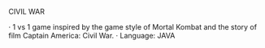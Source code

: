 CIVIL WAR

·	1 vs 1 game inspired by the game style of Mortal Kombat and the story of film Captain America: Civil War.
·	Language: JAVA
